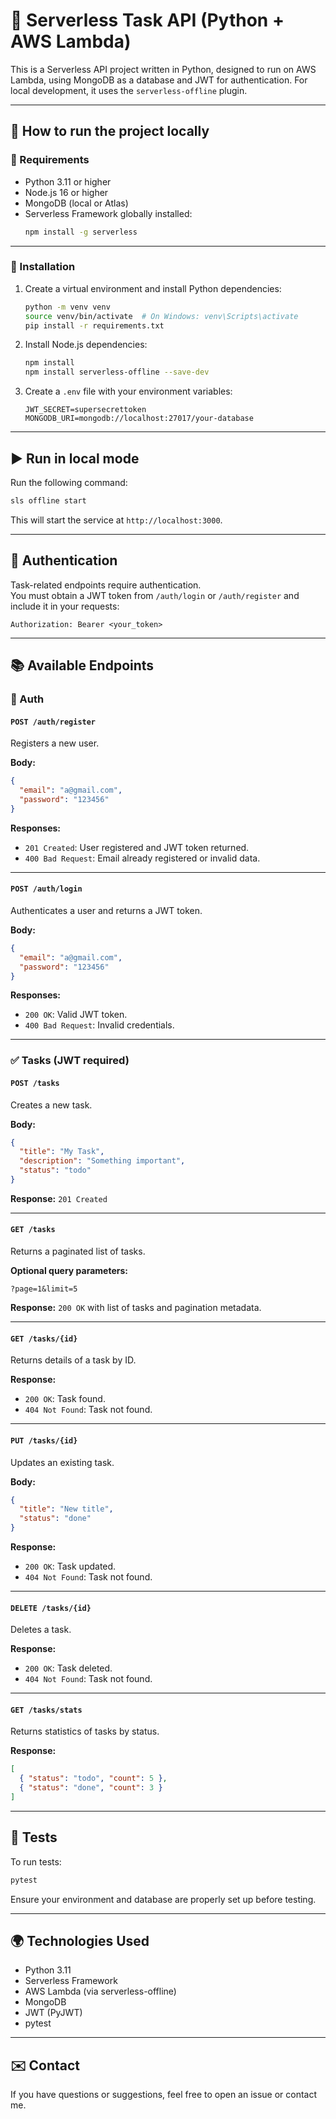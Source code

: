 # 🐍 Serverless Task API (Python + AWS Lambda)

This is a Serverless API project written in Python, designed to run on AWS Lambda, using MongoDB as a database and JWT for authentication. For local development, it uses the `serverless-offline` plugin.

---

## 🚀 How to run the project locally

### 🔧 Requirements

- Python 3.11 or higher  
- Node.js 16 or higher  
- MongoDB (local or Atlas)  
- Serverless Framework globally installed:
  ```bash
  npm install -g serverless
  ```

---

### 📆 Installation

1. Create a virtual environment and install Python dependencies:

   ```bash
   python -m venv venv
   source venv/bin/activate  # On Windows: venv\Scripts\activate
   pip install -r requirements.txt
   ```

2. Install Node.js dependencies:

   ```bash
   npm install
   npm install serverless-offline --save-dev
   ```

3. Create a `.env` file with your environment variables:

   ```env
   JWT_SECRET=supersecrettoken
   MONGODB_URI=mongodb://localhost:27017/your-database
   ```

---

## ▶️ Run in local mode

Run the following command:

```bash
sls offline start
```

This will start the service at `http://localhost:3000`.

---

## 🔐 Authentication

Task-related endpoints require authentication.  
You must obtain a JWT token from `/auth/login` or `/auth/register` and include it in your requests:

```
Authorization: Bearer <your_token>
```

---

## 📚 Available Endpoints

### 🤝 Auth

#### `POST /auth/register`
Registers a new user.

**Body:**
```json
{
  "email": "a@gmail.com",
  "password": "123456"
}
```

**Responses:**
- `201 Created`: User registered and JWT token returned.
- `400 Bad Request`: Email already registered or invalid data.

---

#### `POST /auth/login`
Authenticates a user and returns a JWT token.

**Body:**
```json
{
  "email": "a@gmail.com",
  "password": "123456"
}
```

**Responses:**
- `200 OK`: Valid JWT token.
- `400 Bad Request`: Invalid credentials.

---

### ✅ Tasks (JWT required)

#### `POST /tasks`
Creates a new task.

**Body:**
```json
{
  "title": "My Task",
  "description": "Something important",
  "status": "todo"
}
```

**Response:** `201 Created`

---

#### `GET /tasks`
Returns a paginated list of tasks.

**Optional query parameters:**
```
?page=1&limit=5
```

**Response:** `200 OK` with list of tasks and pagination metadata.

---

#### `GET /tasks/{id}`
Returns details of a task by ID.

**Response:**
- `200 OK`: Task found.
- `404 Not Found`: Task not found.

---

#### `PUT /tasks/{id}`
Updates an existing task.

**Body:**
```json
{
  "title": "New title",
  "status": "done"
}
```

**Response:**
- `200 OK`: Task updated.
- `404 Not Found`: Task not found.

---

#### `DELETE /tasks/{id}`
Deletes a task.

**Response:**
- `200 OK`: Task deleted.
- `404 Not Found`: Task not found.

---

#### `GET /tasks/stats`
Returns statistics of tasks by status.

**Response:**
```json
[
  { "status": "todo", "count": 5 },
  { "status": "done", "count": 3 }
]
```

---

## 🔮 Tests

To run tests:

```bash
pytest
```

Ensure your environment and database are properly set up before testing.

---

## 🌍 Technologies Used

- Python 3.11
- Serverless Framework
- AWS Lambda (via serverless-offline)
- MongoDB
- JWT (PyJWT)
- pytest

---

## ✉️ Contact

If you have questions or suggestions, feel free to open an issue or contact me.

